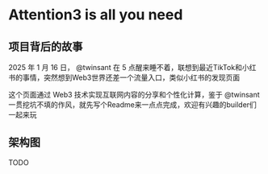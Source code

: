 # Attention3 is all you need

## 项目背后的故事

2025 年 1 月 16 日， @twinsant 在 5 点醒来睡不着，联想到最近TikTok和小红书的事情，突然想到Web3世界还差一个流量入口，类似小红书的发现页面

这个页面通过 Web3 技术实现互联网内容的分享和个性化计算，鉴于 @twinsant 一贯挖坑不填的作风，就先写个Readme来一点点完成，欢迎有兴趣的builder们一起来玩

## 架构图

TODO
